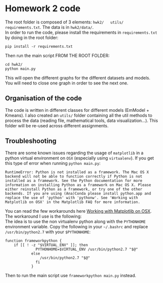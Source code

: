 # Homework 2 code
The root folder is composed of 3 elements: `hwk2/   utils/  requirements.txt`.
The data is in `hwk2/data/`.\
In order to run the code, please install the requirements in `requirements.txt` by doing in the root folder:
```
pip install -r requirements.txt
```
Then run the main script FROM THE ROOT FOLDER:
```
cd hwk2/
python main.py
```
This will open the different graphs for the different datasets and models. You will need to close one graph in order to see the next one.

## Organisation of the code
The code is written in different classes for different models (EmModel + Kmeans). I also created an `utils/` folder containing all the util methods to process the data (reading file, mathematical tools, data visualization...). This folder will be re-used across different assignments.

## Troubleshooting
There are some known issues regarding the usage of `matplotlib` in a python virtual environment on `OSX` (especially using `virtualenv`). If you get this type of error when running `python main.py`:
```
RuntimeError: Python is not installed as a framework. The Mac OS X backend will not be able to function correctly if Python is not installed as a framework. See the Python documentation for more information on installing Python as a framework on Mac OS X. Please either reinstall Python as a framework, or try one of the other backends. If you are using (Ana)Conda please install python.app and replace the use of 'python' with 'pythonw'. See 'Working with Matplotlib on OSX' in the Matplotlib FAQ for more information.
```
You can read the few workarounds here [Working with Matplotlib on OSX](https://matplotlib.org/faq/osx_framework.html#osxframework-faq). The workaround I use is the following:\
The idea is to use the non virtualenv python along with the `PYTHONHOME` environment variable. Copy the following in your `~/.bashrc` and replace `/usr/bin/python2.7` with your `$PYTHONHOME`:
```
function frameworkpython {
    if [[ ! -z "$VIRTUAL_ENV" ]]; then
              PYTHONHOME=$VIRTUAL_ENV /usr/bin/python2.7 "$@"
            else
                /usr/bin/python2.7 "$@"
              fi
            }
```
Then to run the main script use `frameworkpython main.py` instead. 

